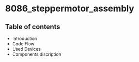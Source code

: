 # 8086_steppermotor_assembly
## Table of contents
- Introduction
- Code Flow
- Used Devices
- Components discription

